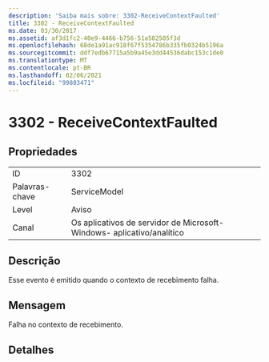 ```yaml
---
description: 'Saiba mais sobre: 3302-ReceiveContextFaulted'
title: 3302 - ReceiveContextFaulted
ms.date: 03/30/2017
ms.assetid: af3d1fc2-40e9-4466-b756-51a582505f3d
ms.openlocfilehash: 68de1a91ac918f67f5354786b335fb0324b5196a
ms.sourcegitcommit: ddf7edb67715a5b9a45e3dd44536dabc153c1de0
ms.translationtype: MT
ms.contentlocale: pt-BR
ms.lasthandoff: 02/06/2021
ms.locfileid: "99803471"
---
```

# <a name="3302---receivecontextfaulted"></a>3302 - ReceiveContextFaulted

## <a name="properties"></a>Propriedades  
  
|||  
|-|-|  
|ID|3302|  
|Palavras-chave|ServiceModel|  
|Level|Aviso|  
|Canal|Os aplicativos de servidor de Microsoft-Windows- aplicativo/analítico|  
  
## <a name="description"></a>Descrição  

 Esse evento é emitido quando o contexto de recebimento falha.  
  
## <a name="message"></a>Mensagem  

 Falha no contexto de recebimento.  
  
## <a name="details"></a>Detalhes
